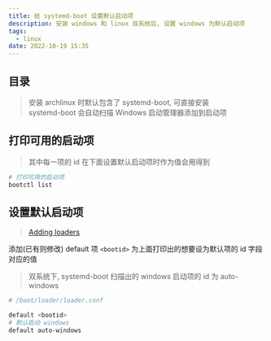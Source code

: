 ```yaml
---
title: 给 systemd-boot 设置默认启动项
description: 安装 windows 和 linux 双系统后, 设置 windows 为默认启动项
tags:
  - linux
date: 2022-10-19 15:35
---
```


## 目录

> 安装 archlinux 时默认包含了 systemd-boot, 可直接安装  
> systemd-boot 会自动扫描 Windows 启动管理器添加到启动项  


## 打印可用的启动项

> 其中每一项的 id 在下面设置默认启动项时作为值会用得到

```bash
# 打印可用的启动项
bootctl list
```

## 设置默认启动项

> [Adding loaders](https://wiki.archlinux.org/title/Systemd-boot#Adding_loaders)

添加(已有则修改) default 项
`<bootid>` 为上面打印出的想要设为默认项的 id 字段对应的值

> 双系统下, systemd-boot 扫描出的 windows 启动项的 id 为 auto-windows  

```bash
# /boot/loader/loader.conf

default <bootid>
# 默认启动 windows
default auto-windows
```

